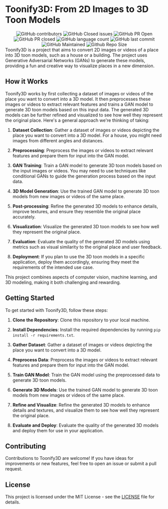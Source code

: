 # Toonify3D: From 2D Images to 3D Toon Models
<div align='center'>
  <img src="https://img.shields.io/github/contributors/TheNaiveSamosa/Toonify3D?style=for-the-badge&color=blue" alt="GitHub contributors">
  <img src="https://img.shields.io/github/issues-closed-raw/TheNaiveSamosa/Toonify3D?style=for-the-badge&color=brightgreen" alt="GitHub Closed issues">
  <img src="https://img.shields.io/github/issues-pr/TheNaiveSamosa/Toonify3D?style=for-the-badge&color=aqua" alt="GitHub PR Open">
  <img src="https://img.shields.io/github/issues-pr-closed-raw/TheNaiveSamosa/Toonify3D?style=for-the-badge&color=blue" alt="GitHub PR closed">
  <img src="https://img.shields.io/github/languages/count/TheNaiveSamosa/Toonify3D?style=for-the-badge&color=brightgreen" alt="GitHub language count">
  <img src="https://img.shields.io/github/last-commit/TheNaiveSamosa/Toonify3D?style=for-the-badge&color=blue" alt="GitHub last commit">
  <img src="https://img.shields.io/badge/Maintained%3F-yes-brightgreen.svg?style=for-the-badge" alt="GitHub Maintained">
  <img src="https://img.shields.io/github/repo-size/TheNaiveSamosa/Toonify3D?style=for-the-badge&color=aqua" alt="Github Repo Size">
</div>
Toonify3D is a project that aims to convert 2D images or videos of a place into 3D toon models, such as a house or a building. The project uses Generative Adversarial Networks (GANs) to generate these models, providing a fun and creative way to visualize places in a new dimension.

## How it Works

Toonify3D works by first collecting a dataset of images or videos of the place you want to convert into a 3D model. It then preprocesses these images or videos to extract relevant features and trains a GAN model to generate 3D toon models based on this input data. The generated 3D models can be further refined and visualized to see how well they represent the original place.
Here's a general approach we're thinking of taking:

1. **Dataset Collection**: Gather a dataset of images or videos depicting the place you want to convert into a 3D model. For a house, you might need images from different angles and distances.

2. **Preprocessing**: Preprocess the images or videos to extract relevant features and prepare them for input into the GAN model.

3. **GAN Training**: Train a GAN model to generate 3D toon models based on the input images or videos. You may need to use techniques like conditional GANs to guide the generation process based on the input data.

4. **3D Model Generation**: Use the trained GAN model to generate 3D toon models from new images or videos of the same place.

5. **Post-processing**: Refine the generated 3D models to enhance details, improve textures, and ensure they resemble the original place accurately.

6. **Visualization**: Visualize the generated 3D toon models to see how well they represent the original place.

7. **Evaluation**: Evaluate the quality of the generated 3D models using metrics such as visual similarity to the original place and user feedback.

8. **Deployment**: If you plan to use the 3D toon models in a specific application, deploy them accordingly, ensuring they meet the requirements of the intended use case.

This project combines aspects of computer vision, machine learning, and 3D modeling, making it both challenging and rewarding.
## Getting Started

To get started with Toonify3D, follow these steps:

1. **Clone the Repository**: Clone this repository to your local machine.

2. **Install Dependencies**: Install the required dependencies by running `pip install -r requirements.txt`.

3. **Gather Dataset**: Gather a dataset of images or videos depicting the place you want to convert into a 3D model.

4. **Preprocess Data**: Preprocess the images or videos to extract relevant features and prepare them for input into the GAN model.

5. **Train GAN Model**: Train the GAN model using the preprocessed data to generate 3D toon models.

6. **Generate 3D Models**: Use the trained GAN model to generate 3D toon models from new images or videos of the same place.

7. **Refine and Visualize**: Refine the generated 3D models to enhance details and textures, and visualize them to see how well they represent the original place.

8. **Evaluate and Deploy**: Evaluate the quality of the generated 3D models and deploy them for use in your application.

## Contributing

Contributions to Toonify3D are welcome! If you have ideas for improvements or new features, feel free to open an issue or submit a pull request.

## License

This project is licensed under the MIT License - see the [LICENSE](LICENSE) file for details.
